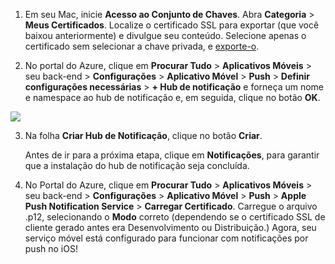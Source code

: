 
1.  Em seu Mac, inicie **Acesso ao Conjunto de Chaves**. Abra **Categoria** > **Meus Certificados**. Localize o certificado SSL para exportar (que você baixou anteriormente) e divulgue seu conteúdo. Selecione apenas o certificado sem selecionar a chave privada, e [exporte-o](https://support.apple.com/kb/PH20122?locale=en_US).

2. No portal do Azure, clique em **Procurar Tudo** > **Aplicativos Móveis** > seu back-end > **Configurações** > **Aplicativo Móvel** > **Push** > **Definir configurações necessárias** > **+ Hub de notificação** e forneça um nome e namespace ao hub de notificação e, em seguida, clique no botão **OK**.

  ![][1]

3. Na folha **Criar Hub de Notificação**, clique no botão **Criar**.
     
    Antes de ir para a próxima etapa, clique em **Notificações**, para garantir que a instalação do hub de notificação seja concluída. 
4. No Portal do Azure, clique em **Procurar Tudo** > **Aplicativos Móveis** > seu back-end > **Configurações** > **Aplicativo Móvel** > **Push** > **Apple Push Notification Service** > **Carregar Certificado**. Carregue o arquivo .p12, selecionando o **Modo** correto (dependendo se o certificado SSL de cliente gerado antes era Desenvolvimento ou Distribuição.) Agora, seu serviço móvel está configurado para funcionar com notificações por push no iOS!

[1]: ./media/app-service-mobile-apns-configure-push-preview/mobile-push-notification-hub.png

<!---HONumber=August15_HO8-->